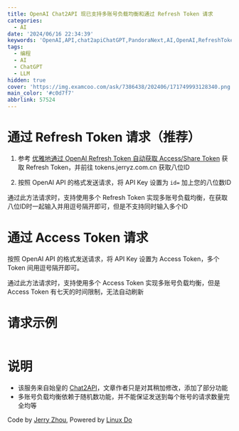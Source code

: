 ```yaml
---
title: OpenAI Chat2API 现已支持多账号负载均衡和通过 Refresh Token 请求
categories:
  - AI
date: '2024/06/16 22:34:39'
keywords: 'OpenAI,API,chat2apiChatGPT,PandoraNext,AI,OpenAI,RefreshToken,Neo,始皇,AccessToken,ShareToken'
tags:
  - 编程
  - AI
  - ChatGPT
  - LLM
hidden: true
cover: 'https://img.examcoo.com/ask/7386438/202406/171749993128340.png'
main_color: '#c0d7f7'
abbrlink: 57524
---
```


# 通过 Refresh Token 请求（推荐）

1. 参考 [优雅地通过 OpenAI Refresh Token 自动获取 Access/Share Token](https://blog.jerryz.com.cn/article/refresh-token/) 获取 Refresh Token，并前往 tokens.jerryz.com.cn 获取八位ID

2. 按照 OpenAI API 的格式发送请求，将 API Key 设置为 `id=` 加上您的八位数ID

通过此方法请求时，支持使用多个 Refresh Token 实现多账号负载均衡，在获取八位ID时一起输入并用逗号隔开即可，但是不支持同时输入多个ID

# 通过 Access Token 请求

按照 OpenAI API 的格式发送请求，将 API Key 设置为 Access Token，多个 Token 间用逗号隔开即可。

通过此方法请求时，支持使用多个 Access Token 实现多账号负载均衡，但是 Access Token 有七天的时间限制，无法自动刷新

# 请求示例

```sh
```

# 说明

- 该服务来自始皇的 [Chat2API](https://api.oaifree.com/)，文章作者只是对其稍加修改，添加了部分功能
- 多账号负载均衡依赖于随机数功能，并不能保证发送到每个账号的请求数量完全均等

Code by [Jerry Zhou](https://jerryz.com.cn/), Powered by [Linux Do](https://linux.do/)